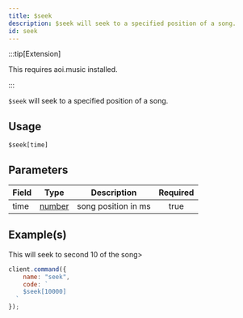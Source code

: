 ```yaml
---
title: $seek
description: $seek will seek to a specified position of a song.
id: seek
---
```


:::tip[Extension]

This requires aoi.music installed.

:::

`$seek` will seek to a specified position of a song.

## Usage

```aoi
$seek[time]
```

## Parameters

| Field | Type                                                                                              | Description         | Required |
| ----- | ------------------------------------------------------------------------------------------------- | ------------------- | :------: |
| time  | [number](https://developer.mozilla.org/en-US/docs/Web/JavaScript/Reference/Global_Objects/Number) | song position in ms |   true   |

## Example(s)

This will seek to second 10 of the song>

```javascript
client.command({
    name: "seek",
    code: `
    $seek[10000]
  `
});
```
